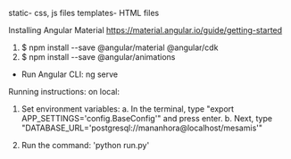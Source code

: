static- css, js files
templates- HTML files

Installing Angular Material
<https://material.angular.io/guide/getting-started>
1. $ npm install --save @angular/material @angular/cdk
2. $ npm install --save @angular/animations
* Run Angular CLI: ng serve

Running instructions:
on local:
1. Set environment variables:
    a. In the terminal, type "export APP_SETTINGS='config.BaseConfig'" and press enter.
    b. Next, type "DATABASE_URL='postgresql://mananhora@localhost/mesamis'"

2. Run the command: 'python run.py'
